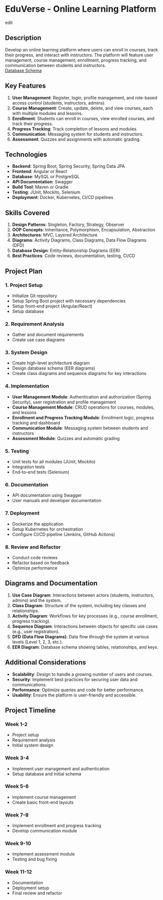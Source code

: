 # EduVerse - Online Learning Platform
edit
## Description
Develop an online learning platform where users can enroll in courses, track their progress, and interact with instructors. The platform will feature user management, course management, enrollment, progress tracking, and communication between students and instructors.<br>
[Database Schema](https://github.com/rasikasrimal/OnlineLearningPlatform/blob/rasika/DB-Schema/readme.md#online-learning-platform-database-schema)

## Key Features
1. **User Management**: Register, login, profile management, and role-based access control (students, instructors, admins).
2. **Course Management**: Create, update, delete, and view courses, each with multiple modules and lessons.
3. **Enrollment**: Students can enroll in courses, view enrolled courses, and track their progress.
4. **Progress Tracking**: Track completion of lessons and modules.
5. **Communication**: Messaging system for students and instructors.
6. **Assessment**: Quizzes and assignments with automatic grading.

## Technologies
- **Backend**: Spring Boot, Spring Security, Spring Data JPA
- **Frontend**: Angular or React
- **Database**: MySQL or PostgreSQL
- **API Documentation**: Swagger
- **Build Tool**: Maven or Gradle
- **Testing**: JUnit, Mockito, Selenium
- **Deployment**: Docker, Kubernetes, CI/CD pipelines

## Skills Covered
1. **Design Patterns**: Singleton, Factory, Strategy, Observer
2. **OOP Concepts**: Inheritance, Polymorphism, Encapsulation, Abstraction
3. **Architectures**: MVC, Layered Architecture
4. **Diagrams**: Activity Diagrams, Class Diagrams, Data Flow Diagrams (DFD)
5. **Database Design**: Entity-Relationship Diagrams (EER)
6. **Best Practices**: Code reviews, documentation, testing, CI/CD

## Project Plan

### 1. Project Setup
- Initialize Git repository
- Setup Spring Boot project with necessary dependencies
- Setup front-end project (Angular/React)
- Setup database

### 2. Requirement Analysis
- Gather and document requirements
- Create use case diagrams

### 3. System Design
- Create high-level architecture diagram
- Design database schema (EER diagrams)
- Create class diagrams and sequence diagrams for key interactions

### 4. Implementation
- **User Management Module**: Authentication and authorization (Spring Security), user registration and profile management
- **Course Management Module**: CRUD operations for courses, modules, and lessons
- **Enrollment and Progress Tracking Module**: Enrollment logic, progress tracking and dashboard
- **Communication Module**: Messaging system between students and instructors
- **Assessment Module**: Quizzes and automatic grading

### 5. Testing
- Unit tests for all modules (JUnit, Mockito)
- Integration tests
- End-to-end tests (Selenium)

### 6. Documentation
- API documentation using Swagger
- User manuals and developer documentation

### 7. Deployment
- Dockerize the application
- Setup Kubernetes for orchestration
- Configure CI/CD pipeline (Jenkins, GitHub Actions)

### 8. Review and Refactor
- Conduct code reviews
- Refactor based on feedback
- Optimize performance

## Diagrams and Documentation
1. **Use Case Diagram**: Interactions between actors (students, instructors, admins) and the system.
2. **Class Diagram**: Structure of the system, including key classes and relationships.
3. **Activity Diagram**: Workflows for key processes (e.g., course enrollment, progress tracking).
4. **Sequence Diagram**: Interactions between objects for specific use cases (e.g., user registration).
5. **DFD (Data Flow Diagrams)**: Data flow through the system at various levels (Level 1, 2, 3, etc.).
6. **EER Diagram**: Database schema showing tables, relationships, and keys.

## Additional Considerations
- **Scalability**: Design to handle a growing number of users and courses.
- **Security**: Implement best practices for securing user data and communications.
- **Performance**: Optimize queries and code for better performance.
- **Usability**: Ensure the platform is user-friendly and accessible.

## Project Timeline
### Week 1-2
- Project setup
- Requirement analysis
- Initial system design

### Week 3-4
- Implement user management and authentication
- Setup database and initial schema

### Week 5-6
- Implement course management
- Create basic front-end layouts

### Week 7-8
- Implement enrollment and progress tracking
- Develop communication module

### Week 9-10
- Implement assessment module
- Testing and bug fixing

### Week 11-12
- Documentation
- Deployment setup
- Final review and refactor
